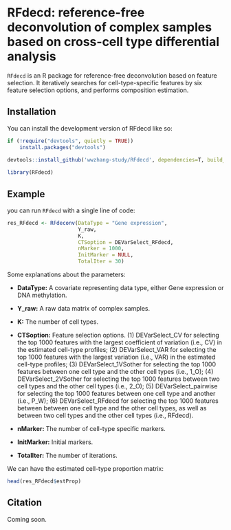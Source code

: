 
<!-- README.md is generated from README.Rmd. Please edit that file -->

# RFdecd: reference-free deconvolution of complex samples based on cross-cell type differential analysis

<!-- badges: start -->
<!-- badges: end -->

`RFdecd` is an R package for reference-free deconvolution based on feature selection.
It iteratively searches for cell-type-specific features by six feature selection options, 
and performs composition estimation.

## Installation

You can install the development version of RFdecd like so:

``` r
if (!require("devtools", quietly = TRUE))
    install.packages("devtools")
    
devtools::install_github('wwzhang-study/RFdecd', dependencies=T, build_vignettes = T)

library(RFdecd)
```

## Example

you can run `RFdecd` with a single line of code:

```R
res_RFdecd <- RFdeconv(DataType = "Gene expression",
                       Y_raw,
                       K,
                       CTSoption = DEVarSelect_RFdecd,
                       nMarker = 1000,
                       InitMarker = NULL,
                       TotalIter = 30)
```

Some explanations about the parameters:

- **DataType:** A covariate representing data type, either Gene expression or DNA methylation.

- **Y_raw:** A raw data matrix of complex samples. 

- **K:** The number of cell types.

- **CTSoption:** Feature selection options. 
(1) DEVarSelect_CV for selecting the top 1000 features with the largest coefficient of variation (i.e., CV) in the estimated cell-type profiles; 
(2) DEVarSelect_VAR for selecting the top 1000 features with the largest variation (i.e., VAR) in the estimated cell-type profiles; 
(3) DEVarSelect_1VSother for selecting the top 1000 features between one cell type and the other cell types (i.e., 1_O); (4) DEVarSelect_2VSother for selecting the top 1000 features between two cell types and the other cell types (i.e., 2_O); (5) DEVarSelect_pairwise for selecting the top 1000 features between one cell type and another (i.e., P_W); 
(6) DEVarSelect_RFdecd for selecting the top 1000 features between between one cell type and the other cell types, as well as between two cell types and the other cell types (i.e., RFdecd).

- **nMarker:** The number of cell-type specific markers. 

- **InitMarker:** Initial markers.

- **TotalIter:** The number of iterations.

We can have the estimated cell-type proportion matrix:

```R
head(res_RFdecd$estProp)
```

## Citation
Coming soon.
